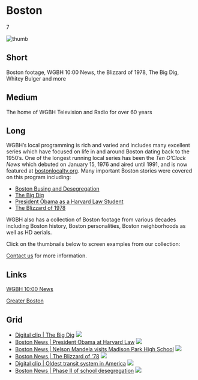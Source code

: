 # Boston

7

![thumb](https://s3.amazonaws.com/wgbhstocksales.org/content/collections/boston/Boston_collection_348x196.png)

## Short

Boston footage, WGBH 10:00 News, the Blizzard of 1978,
The Big Dig, Whitey Bulger and more

## Medium

The home of WGBH Television and Radio for over 60 years

## Long

WGBH’s local programming is rich and varied and includes many excellent series 
which have focused on life in and around Boston dating back to the 1950’s. One 
of the longest running local series has been the *Ten O’Clock News* which debuted 
on January 15, 1976 and aired until 1991, and is now featured at [bostonlocaltv.org](http://bostonlocaltv.org/wgbh).
Many important Boston stories were covered on this program including:

- [Boston Busing and Desegregation](http://bostonlocaltv.org/catalog?q=school+busing&f[collection_s][]=Ten+O%27Clock+News)
- [The Big Dig](http://bostonlocaltv.org/catalog?q=central+artery&f[collection_s][]=Ten+O%27Clock+News)
- [President Obama as a Harvard Law Student](http://bostonlocaltv.org/catalog?q=obama&f[collection_s][]=Ten+O%27Clock+News)
- [The Blizzard of 1978](http://bostonlocaltv.org/catalog?q=blizzard+1978&f[collection_s][]=Ten+O%27Clock+News)

WGBH also has a collection of Boston footage from various decades including Boston 
history, Boston personalities, Boston neighborhoods as well as HD aerials. 

Click on the thumbnails below to screen examples from our collection: 

[Contact us](/about/contact_us) for more information. 

## Links

[WGBH 10:00 News](http://bostonlocaltv.org/wgbh)

[Greater Boston](http://video.wgbh.org/program/greater-boston/)


## Grid
- [Digital clip | The Big Dig](/catalog/GBH00000060001010) ![](https://s3.amazonaws.com/wgbhstocksales.org/content/collections/boston/GBH00000060001010_348x196.png)
- [Boston News | President Obama at Harvard Law](http://bostonlocaltv.org/catalog/V_UDAMVZGA4JEY06N) ![](https://s3.amazonaws.com/wgbhstocksales.org/content/collections/boston/Obama_348x196.png)
- [Boston News | Nelson Mandela visits Madison Park High School](http://bostonlocaltv.org/catalog/V_L5N55ATB6GXSBK6) ![](https://s3.amazonaws.com/wgbhstocksales.org/content/collections/boston/Mandela_348x196.png)
-  [Boston News | The Blizzard of '78](http://bostonlocaltv.org/catalog/V_OUS1BQH8VP7MVMQ) ![](https://s3.amazonaws.com/wgbhstocksales.org/content/collections/boston/blizzard_348x196.png)
- [Digital clip | Oldest transit system in America](/catalog/GBH00020551000034) ![](https://s3.amazonaws.com/wgbhstocksales.org/content/collections/boston/GBH000020551000034-2_348x196.png)
- [Boston News | Phase II of school desegregation](http://bostonlocaltv.org/catalog/V_OUS1BQH8VP7MVMQ) ![](https://s3.amazonaws.com/wgbhstocksales.org/content/collections/boston/charlestownfirstday_348x196.jpg)
 
